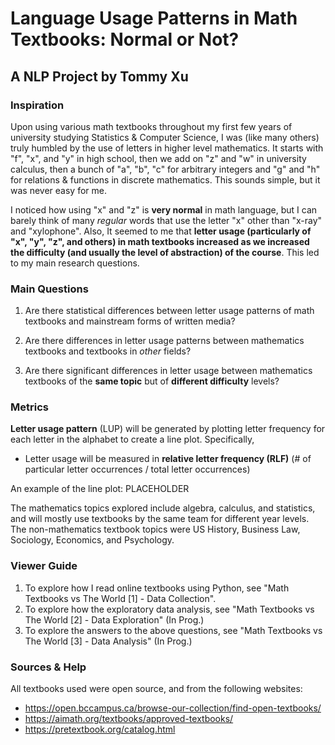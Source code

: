 # Language Usage Patterns in Math Textbooks: Normal or Not?
## A NLP Project by Tommy Xu
   
### Inspiration
Upon using various math textbooks throughout my first few years of
university studying Statistics & Computer Science, I was (like many
 others) truly humbled by the use of letters in higher level mathematics. 
It starts with "f", "x", and "y" in high school, then we add on "z" and "w" in
university calculus, then a bunch of "a", "b", "c" for arbitrary integers and 
"g" and "h" for relations & functions in discrete mathematics. This sounds simple, but
it was never easy for me. 

I noticed how using "x" and "z" is **very normal** in math language, but I can barely 
think of many *regular* words that use the letter "x" other than "x-ray" and "xylophone". 
Also, It seemed to me that **letter usage (particularly of "x", "y", "z", and others) 
in math textbooks increased as we increased the difficulty (and usually the level of abstraction) 
of the course**. This led to my main research questions.

### Main Questions

1) Are there statistical differences between letter usage patterns of math textbooks 
   and mainstream forms of written media?
   


2) Are there differences in letter usage patterns between mathematics textbooks and textbooks 
   in *other* fields? 


3) Are there significant differences in letter usage between mathematics textbooks of 
the **same topic** but of **different difficulty** levels?
   

### Metrics
**Letter usage pattern** (LUP) will be generated by plotting letter frequency for each letter 
in the alphabet to create a line plot. Specifically,
- Letter usage will be measured in **relative letter frequency (RLF)** (# of particular letter 
     occurrences / total letter occurrences)
  
An example of the line plot:
PLACEHOLDER

[comment]: <> (![ alt text for screen readers]&#40;/path/to/image. png "Text to show on mouseover"&#41;)
  
The mathematics topics explored include algebra, calculus, and statistics, and will 
     mostly use textbooks by the same team for different year levels.
The non-mathematics textbook topics were US History, Business Law, Sociology, Economics, and Psychology.

### Viewer Guide
1) To explore how I read online textbooks using Python, see "Math Textbooks vs The World [1] - Data Collection".
2) To explore how the exploratory data analysis, see "Math Textbooks vs The World [2] - Data Exploration" (In Prog.)
3) To explore the answers to the above questions, see "Math Textbooks vs The World [3] - Data Analysis" (In Prog.)

### Sources & Help

All textbooks used were open source, and from the following websites:
- https://open.bccampus.ca/browse-our-collection/find-open-textbooks/
- https://aimath.org/textbooks/approved-textbooks/
- https://pretextbook.org/catalog.html



